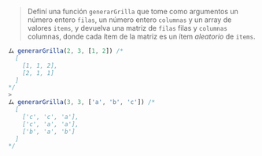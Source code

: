 > Definí una función `generarGrilla` que tome como argumentos un número entero `filas`, un número entero `columnas` y un array de valores `items`, y devuelva una matriz de `filas` filas y `columnas` columnas, donde cada ítem de la matriz es un ítem _aleatorio_ de `items`.
>
```javascript
ム generarGrilla(2, 3, [1, 2]) /* 
  [
    [1, 1, 2], 
    [2, 1, 1]
  ]
*/
>
ム generarGrilla(3, 3, ['a', 'b', 'c']) /* 
  [
    ['c', 'c', 'a'], 
    ['c', 'a', 'a'], 
    ['b', 'a', 'b']
  ]
*/
```